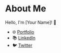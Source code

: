 # About Me

Hello, I'm [Your Name]! 👋

- 🌐 [Portfolio](https://your-username.github.io)
- 📚 [LinkedIn](https://www.linkedin.com/in/your-username/)
- 🐦 [Twitter](https://twitter.com/your-username)

